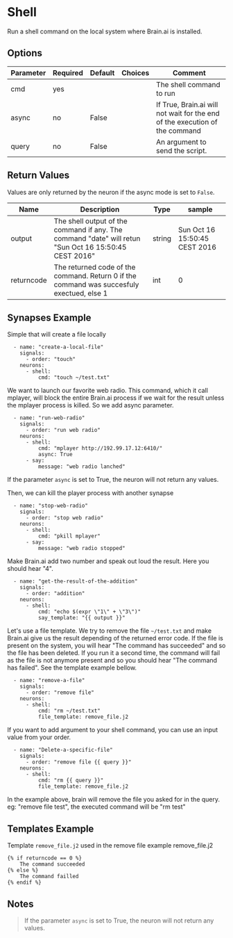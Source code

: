 # Shell

Run a shell command on the local system where Brain.ai is installed.


## Options

| Parameter | Required | Default | Choices  | Comment                                                                     |
|-----------|----------|---------|----------|-----------------------------------------------------------------------------|
| cmd       | yes      |         |          | The shell command to run                                                    |
| async     | no       | False   |          | If True, Brain.ai will not wait for the end of the execution of the command |
| query     | no       | False   |          | An argument to send the script.                                             |


## Return Values

Values are only returned by the neuron if the async mode is set to `False`.

| Name       | Description                                                                                           | Type   | sample                        |
|------------|-------------------------------------------------------------------------------------------------------|--------|-------------------------------|
| output     | The shell output of the command if any. The command "date" will retun "Sun Oct 16 15:50:45 CEST 2016" | string | Sun Oct 16 15:50:45 CEST 2016 |
| returncode | The returned code of the command. Return 0 if the command was succesfuly exectued, else 1             | int    | 0                             |


## Synapses Example

Simple that will create a file locally
```
  - name: "create-a-local-file"
    signals:
      - order: "touch"
    neurons:
      - shell:
          cmd: "touch ~/test.txt"    
```

We want to launch our favorite web radio. This command, which it call mplayer, will block the entire Brain.ai process if we
wait for the result unless the mplayer process is killed. So we add async parameter.
```
  - name: "run-web-radio"
    signals:
      - order: "run web radio"
    neurons:
      - shell:
          cmd: "mplayer http://192.99.17.12:6410/"
          async: True
      - say:
          message: "web radio lanched"
```
If the parameter `async` is set to True, the neuron will not return any values.


Then, we can kill the player process with another synapse
```
  - name: "stop-web-radio"
    signals:
      - order: "stop web radio"
    neurons:
      - shell:
          cmd: "pkill mplayer"
      - say:
          message: "web radio stopped"
```

Make Brain.ai add two number and speak out loud the result. Here you should hear "4".
```
  - name: "get-the-result-of-the-addition"
    signals:
      - order: "addition"
    neurons:
      - shell:
          cmd: "echo $(expr \"1\" + \"3\")"
          say_template: "{{ output }}"
```

Let's use a file template. We try to remove the file `~/test.txt` and make Brain.ai give us the result depending of the
returned error code.
If the file is present on the system, you will hear "The command has succeeded" and so the file has been deleted.
If you run it a second time, the command will fail as the file is not anymore present and so you should hear
"The command has failed". See the template example bellow.
```
  - name: "remove-a-file"
    signals:
      - order: "remove file"
    neurons:
      - shell:
          cmd: "rm ~/test.txt"
          file_template: remove_file.j2
```

If you want to add argument to your shell command, you can use an input value from your order.
```
  - name: "Delete-a-specific-file"
    signals:
      - order: "remove file {{ query }}"
    neurons:
      - shell:
          cmd: "rm {{ query }}"
          file_template: remove_file.j2          
```
In the example above, brain will remove the file you asked for in the query.
eg: "remove file test", the executed command will be "rm test"

## Templates Example

Template `remove_file.j2` used in the remove file example remove_file.j2
```
{% if returncode == 0 %}
    The command succeeded
{% else %}
    The command failled
{% endif %}
```

## Notes

> If the parameter `async` is set to True, the neuron will not return any values.
